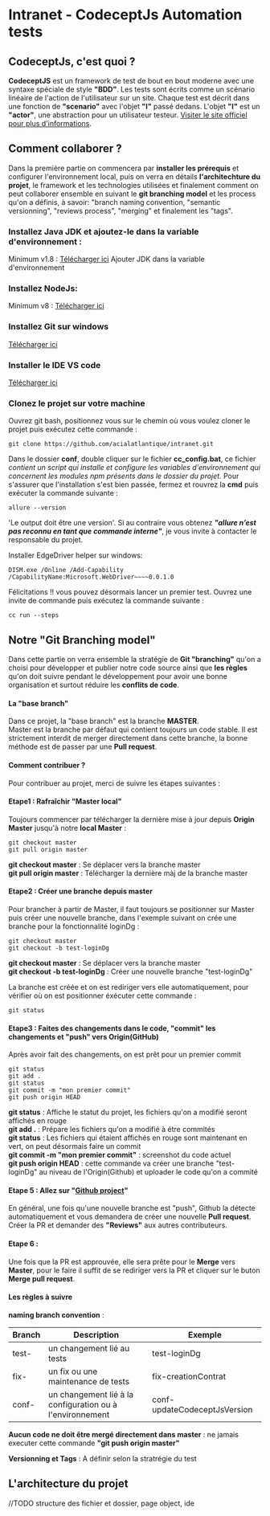 # Intranet - CodeceptJs Automation tests

## CodeceptJs, c'est quoi ?
**CodeceptJS** est un framework de test de bout en bout moderne avec une syntaxe spéciale de style **"BDD"**. Les tests sont écrits comme un scénario linéaire de l'action de l'utilisateur sur un site. Chaque test est décrit dans une fonction de **"scenario"** avec l'objet **"I"** passé dedans. L'objet **"I"** est un **"actor"**, une abstraction pour un utilisateur testeur. [Visiter le site officiel pour plus d'informations](https://codecept.io).


## Comment collaborer ?
Dans la première partie on commencera par **installer les prérequis** et configurer l'environnement local, puis on verra en détails **l'architechture du projet**, le framework et les technologies utilisées et finalement comment on peut collaborer ensemble en suivant le **git branching model** et les process qu'on a définis, à savoir: "branch naming convention, "semantic versionning", "reviews process", "merging" et finalement les "tags".


### Installez Java JDK et ajoutez-le dans la variable d'environnement :
Minimum v1.8 : [Télécharger ici](https://www.oracle.com/technetwork/java/javase/downloads/jdk8-downloads-2133151.html)
Ajouter JDK dans la variable d'environnement 

### Installez NodeJs:
Minimum v8 : [Télécharger ici](https://nodejs.org/en/)

### Installez Git sur windows
[Télécharger ici](https://git-scm.com/download/win)

### Installer le IDE VS code
[Télécharger ici](https://code.visualstudio.com/download)

### Clonez le projet sur votre machine
Ouvrez git bash, positionnez vous sur le chemin où vous voulez cloner le projet puis exécutez cette commande :
```
git clone https://github.com/acialatlantique/intranet.git
```

Dans le dossier **conf**, double cliquer sur le fichier **cc_config.bat**,
ce fichier *contient un script qui installe et configure les variables d'environnement qui concernent les modules npm présents dans le dossier du projet.*
Pour s'assurer que l'installation s'est bien passée, fermez et rouvrez la **cmd** puis exécuter la commande suivante :
```
allure --version
```
'Le output doit être une version'. Si au contraire vous obtenez _**"allure n’est pas reconnu en tant que commande interne"**_, je vous invite à contacter le responsable du projet.

Installer EdgeDriver helper sur windows:
```
DISM.exe /Online /Add-Capability /CapabilityName:Microsoft.WebDriver~~~~0.0.1.0
```

Félicitations !! vous pouvez désormais lancer un premier test. Ouvrez une invite de commande puis exécutez la commande suivante :
```
cc run --steps
```


## Notre "Git Branching model"
Dans cette partie on verra ensemble la stratégie de **Git "branching"** qu'on a choisi pour développer et publier notre code source ainsi que **les règles** qu'on doit suivre pendant le développement pour avoir une bonne organisation et surtout réduire les **conflits de code**.

#### La "base branch"
Dans ce projet, la "base branch" est la branche **MASTER**. <br/>
Master est la branche par défaut qui contient toujours un code stable.
Il est strictement interdit de merger directement dans cette branche, la bonne méthode est de passer par une **Pull request**.

#### Comment contribuer ?
Pour contribuer au projet, merci de suivre les étapes suivantes :
#### Etape1 : Rafraîchir "Master local"
  Toujours commencer par télécharger la dernière mise à jour depuis **Origin Master** jusqu'à notre **local Master** :
  ```
  git checkout master
  git pull origin master
  ```
  **git checkout master** : Se déplacer vers la branche master <br/>
  **git pull origin master** : Télécharger la dernière màj de la branche master <br/>
  
#### Etape2 : Créer une branche depuis master
  Pour brancher à partir de Master, il faut toujours se positionner sur Master puis créer une nouvelle branche, dans l'exemple suivant on crée     une branche pour la fonctionnalité loginDg : <br/>
  ```
  git checkout master
  git checkout -b test-loginDg
  ```
  **git checkout master** : Se déplacer vers la branche master <br/>
  **git checkout -b test-loginDg** : Créer une nouvelle branche "test-loginDg" <br/>
  
  La branche est créée et on est rediriger vers elle automatiquement, pour vérifier où on est positionner éxécuter cette commande : <br/>
   ```
  git status
  ```
  
#### Etape3 : Faites des changements dans le code, "commit" les changements et "push" vers Origin(GitHub)
  Après avoir fait des changements, on est prêt pour un premier commit <br/>
  ```
  git status
  git add .
  git status
  git commit -m "mon premier commit"
  git push origin HEAD
  ```
  **git status** : Affiche le statut du projet, les fichiers qu'on a modifié seront affichés en rouge <br/>
  **git add .** : Prépare les fichiers qu'on a modifié à étre commités <br/>
  **git status** : Les fichiers qui étaient affichés en rouge sont maintenant en vert, on peut désormais faire un commit <br/>
  **git commit -m "mon premier commit"** : screenshot du code actuel <br/>
  **git push origin HEAD** : cette commande va créer une branche "test-loginDg" au niveau de l'Origin(Github) et uploader le code qu'on a commité <br/>
  
#### Etape 5 : Allez sur "[Github project](https://github.com/acialatlantique/intranet)"
  En général, une fois qu'une nouvelle branche est "push", Github la détecte automatiquement et vous demandera de créer une nouvelle **Pull request**.
  Créer la PR et demander des **"Reviews"** aux autres contributeurs.
  
#### Etape 6 : 
  Une fois que la PR est approuvée, elle sera prête pour le **Merge** vers **Master**, pour le faire il suffit de se rediriger vers la PR et cliquer sur le buton **Merge pull request**.
  
  
#### Les règles à suivre
**naming branch convention** :
<table>
  <thead>
    <tr>
      <th>Branch</th>
      <th>Description</th>
      <th>Exemple</th>
    </tr>
  </thead>
  <tbody>
    <tr>
      <td>test-</td>
      <td>un changement lié au tests</td>
      <td>test-loginDg</td>
    </tr>
    <tr>
      <td>fix-</td>
      <td>un fix ou une maintenance de tests</td>
      <td>fix-creationContrat</td>
    </tr>
    <tr>
      <td>conf-</td>
      <td>un changement lié à la configuration ou à l'environnement</td>
      <td>conf-updateCodeceptJsVersion</td>
    </tr>
  </tbody>
</table>

**Aucun code ne doit être mergé directement dans master** : ne jamais executer cette commande **"git push origin master"**

**Versionning et Tags** : A définir selon la stratrégie du test


## L'architecture du projet
//TODO structure des fichier et dossier, page object, ide
